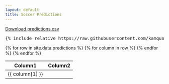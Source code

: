```yaml
---
layout: default
title: Soccer Predictions
---
```


[Download predictions.csv](https://raw.githubusercontent.com/kamquatz/soccer-predictions/master/data/predictions.csv)

<link rel="stylesheet" href="{{ site.baseurl }}/styles.css">

<pre>
{% include_relative https://raw.githubusercontent.com/kamquatz/soccer-predictions/master/data/predictions.csv %}
</pre>

<table class="styled-table">
  <thead>
    <tr>
      <th>Column1</th>
      <th>Column2</th>
      <!-- Add more columns as needed -->
    </tr>
  </thead>
  <tbody>
  {% for row in site.data.predictions %}
    <tr>
      {% for column in row %}
        <td>{{ column[1] }}</td>
      {% endfor %}
    </tr>
  {% endfor %}
</tbody>

</table>
